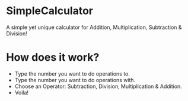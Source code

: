 # SimpleCalculator
A simple yet unique calculator for Addition, Multiplication, Subtraction & Division!

# How does it work?
- Type the number you want to do operations to.
- Type the number you want to do operations with.
- Choose an Operator: Subtraction, Division, Multiplication & Addition.
- Voila!
